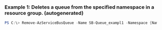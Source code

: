 ### Example 1: Deletes a queue from the specified namespace in a resource group. (autogenerated)
```powershell
PS C:\> Remove-AzServiceBusQueue -Name SB-Queue_exampl1 -Namespace {Namespace} -ResourceGroupName MyResourceGroup
```

